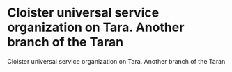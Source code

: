 # Cloister universal service organization on Tara. Another branch of the Taran

Cloister universal service organization on Tara. Another branch of the Taran